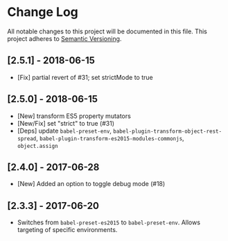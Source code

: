 # Change Log

All notable changes to this project will be documented in this file.
This project adheres to [Semantic Versioning](http://semver.org/).

## [2.5.1] - 2018-06-15
* [Fix] partial revert of #31; set strictMode to true

## [2.5.0] - 2018-06-15
* [New] transform ES5 property mutators
* [New/Fix] set "strict" to true (#31)
* [Deps] update `babel-preset-env`, `babel-plugin-transform-object-rest-spread`, `babel-plugin-transform-es2015-modules-commonjs`, `object.assign`

## [2.4.0] - 2017-06-28
* [New] Added an option to toggle debug mode (#18)

## [2.3.3] - 2017-06-20

* Switches from `babel-preset-es2015` to `babel-preset-env`.
  Allows targeting of specific environments.
